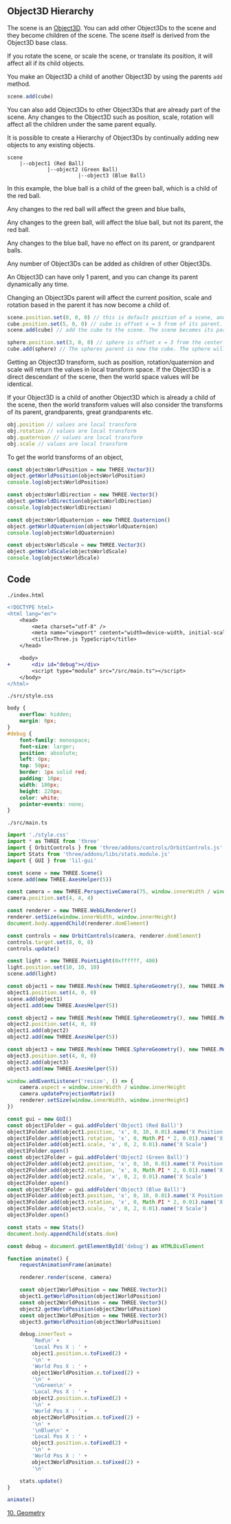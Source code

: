 ## Object3D Hierarchy

The scene is an [Object3D](object3d.md). You can add other Object3Ds to the scene and they become children of the scene. The scene itself is derived from the Object3D base class.

If you rotate the scene, or scale the scene, or translate its position, it will affect all if its child objects.

You make an Object3D a child of another Object3D by using the parents `add` method.

```ts
scene.add(cube)
```

You can also add Object3Ds to other Object3Ds that are already part of the scene. Any changes to the Object3D such as position, scale, rotation will affect all the children under the same parent equally.

It is possible to create a Hierarchy of Object3Ds by continually adding new objects to any existing objects.

```
scene
    |--object1 (Red Ball)
             |--object2 (Green Ball)
                       |--object3 (Blue Ball)
```

In this example, the blue ball is a child of the green ball, which is a child of the red ball.

Any changes to the red ball will affect the green and blue balls,

Any changes to the green ball, will affect the blue ball, but not its parent, the red ball.

Any changes to the blue ball, have no effect on its parent, or grandparent balls.

Any number of Object3Ds can be added as children of other Object3Ds.

An Object3D can have only 1 parent, and you can change its parent dynamically any time.

Changing an Object3Ds parent will affect the current position, scale and rotation based in the parent it has now become a child of.

```ts
scene.position.set(0, 0, 0) // this is default position of a scene, and any Object3Ds
cube.position.set(5, 0, 0) // cube is offset x = 5 from of its parent.
scene.add(cube) // add the cube to the scene. The scene becomes its parent Object3D.

sphere.position.set(3, 0, 0) // sphere is offset x = 3 from the center of its parent.
cube.add(sphere) // The spheres parent is now the cube. The sphere will be x=3 offset from the cube in local space. So that will be 8 in world space since the cube is a child of the scene and is already offset x = 5.
```

Getting an Object3D transform, such as position, rotation/quaternion and scale will return the values in local transform space. If the Object3D is a direct descendant of the scene, then the world space values will be identical.

If your Object3D is a child of another Object3D which is already a child of the scene, then the world transform values will also consider the transforms of its parent, grandparents, great grandparents etc.

```ts
obj.position // values are local transform
obj.rotation // values are local transform
obj.quaternion // values are local transform
obj.scale // values are local transform
```

To get the world transforms of an object,

```ts
const objectsWorldPosition = new THREE.Vector3()
object.getWorldPosition(objectsWorldPosition)
console.log(objectsWorldPosition)

const objectsWorldDirection = new THREE.Vector3()
object.getWorldDirection(objectsWorldDirection)
console.log(objectsWorldDirection)

const objectsWorldQuaternion = new THREE.Quaternion()
object.getWorldQuaternion(objectsWorldQuaternion)
console.log(objectsWorldQuaternion)

const objectsWorldScale = new THREE.Vector3()
object.getWorldScale(objectsWorldScale)
console.log(objectsWorldScale)
```

## Code

`./index.html`

```diff
<!DOCTYPE html>
<html lang="en">
    <head>
        <meta charset="utf-8" />
        <meta name="viewport" content="width=device-width, initial-scale=1.0" />
        <title>Three.js TypeScript</title>
    </head>

    <body>
+       <div id="debug"></div>
        <script type="module" src="/src/main.ts"></script>
    </body>
</html>
```

`./src/style.css`

```css
body {
    overflow: hidden;
    margin: 0px;
}
#debug {
    font-family: monospace;
    font-size: larger;
    position: absolute;
    left: 0px;
    top: 50px;
    border: 1px solid red;
    padding: 10px;
    width: 180px;
    height: 220px;
    color: white;
    pointer-events: none;
}
```

`./src/main.ts`

```ts
import './style.css'
import * as THREE from 'three'
import { OrbitControls } from 'three/addons/controls/OrbitControls.js'
import Stats from 'three/addons/libs/stats.module.js'
import { GUI } from 'lil-gui'

const scene = new THREE.Scene()
scene.add(new THREE.AxesHelper(5))

const camera = new THREE.PerspectiveCamera(75, window.innerWidth / window.innerHeight, 0.1, 1000)
camera.position.set(4, 4, 4)

const renderer = new THREE.WebGLRenderer()
renderer.setSize(window.innerWidth, window.innerHeight)
document.body.appendChild(renderer.domElement)

const controls = new OrbitControls(camera, renderer.domElement)
controls.target.set(8, 0, 0)
controls.update()

const light = new THREE.PointLight(0xffffff, 400)
light.position.set(10, 10, 10)
scene.add(light)

const object1 = new THREE.Mesh(new THREE.SphereGeometry(), new THREE.MeshPhongMaterial({ color: 0xff0000 }))
object1.position.set(4, 0, 0)
scene.add(object1)
object1.add(new THREE.AxesHelper(5))

const object2 = new THREE.Mesh(new THREE.SphereGeometry(), new THREE.MeshPhongMaterial({ color: 0x00ff00 }))
object2.position.set(4, 0, 0)
object1.add(object2)
object2.add(new THREE.AxesHelper(5))

const object3 = new THREE.Mesh(new THREE.SphereGeometry(), new THREE.MeshPhongMaterial({ color: 0x0000ff }))
object3.position.set(4, 0, 0)
object2.add(object3)
object3.add(new THREE.AxesHelper(5))

window.addEventListener('resize', () => {
    camera.aspect = window.innerWidth / window.innerHeight
    camera.updateProjectionMatrix()
    renderer.setSize(window.innerWidth, window.innerHeight)
})

const gui = new GUI()
const object1Folder = gui.addFolder('Object1 (Red Ball)')
object1Folder.add(object1.position, 'x', 0, 10, 0.01).name('X Position')
object1Folder.add(object1.rotation, 'x', 0, Math.PI * 2, 0.01).name('X Rotation')
object1Folder.add(object1.scale, 'x', 0, 2, 0.01).name('X Scale')
object1Folder.open()
const object2Folder = gui.addFolder('Object2 (Green Ball)')
object2Folder.add(object2.position, 'x', 0, 10, 0.01).name('X Position')
object2Folder.add(object2.rotation, 'x', 0, Math.PI * 2, 0.01).name('X Rotation')
object2Folder.add(object2.scale, 'x', 0, 2, 0.01).name('X Scale')
object2Folder.open()
const object3Folder = gui.addFolder('Object3 (Blue Ball)')
object3Folder.add(object3.position, 'x', 0, 10, 0.01).name('X Position')
object3Folder.add(object3.rotation, 'x', 0, Math.PI * 2, 0.01).name('X Rotation')
object3Folder.add(object3.scale, 'x', 0, 2, 0.01).name('X Scale')
object3Folder.open()

const stats = new Stats()
document.body.appendChild(stats.dom)

const debug = document.getElementById('debug') as HTMLDivElement

function animate() {
    requestAnimationFrame(animate)

    renderer.render(scene, camera)

    const object1WorldPosition = new THREE.Vector3()
    object1.getWorldPosition(object1WorldPosition)
    const object2WorldPosition = new THREE.Vector3()
    object2.getWorldPosition(object2WorldPosition)
    const object3WorldPosition = new THREE.Vector3()
    object3.getWorldPosition(object3WorldPosition)

    debug.innerText =
        'Red\n' +
        'Local Pos X : ' +
        object1.position.x.toFixed(2) +
        '\n' +
        'World Pos X : ' +
        object1WorldPosition.x.toFixed(2) +
        '\n' +
        '\nGreen\n' +
        'Local Pos X : ' +
        object2.position.x.toFixed(2) +
        '\n' +
        'World Pos X : ' +
        object2WorldPosition.x.toFixed(2) +
        '\n' +
        '\nBlue\n' +
        'Local Pos X : ' +
        object3.position.x.toFixed(2) +
        '\n' +
        'World Pos X : ' +
        object3WorldPosition.x.toFixed(2) +
        '\n'

    stats.update()
}

animate()
```

[10. Geometry](geometry.md)

